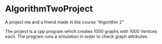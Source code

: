 # AlgorithmTwoProject
A project me and a friend made in the course "Algorithm 2"
<br >

The project is a cpp program which creates 1000 graphs with 1000 Vertices each.
The program runs a simulation in order to check graph attributes.
